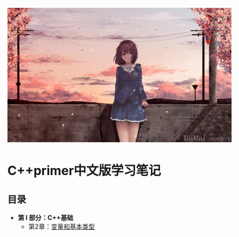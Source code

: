 ![image](https://github.com/Purlemon/Cpp-Priemr-Notes/blob/main/images/296b04659db8eed074133606a620f477d908a81c.jpg%401e_1c.jpg)  
# C++primer中文版学习笔记  
## 目录  
- **第 I 部分：C++基础**  
  - 第2章：[变量和基本类型](https://github.com/Purlemon/Cpp-Priemr-Notes/blob/main/notes/ch2.md)

